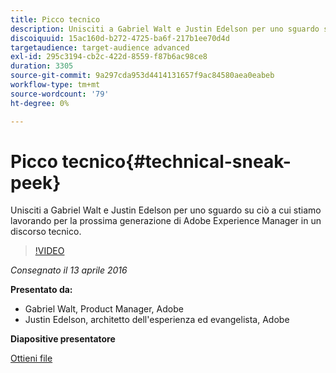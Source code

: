 ```yaml
---
title: Picco tecnico
description: Unisciti a Gabriel Walt e Justin Edelson per uno sguardo su ciò a cui stiamo lavorando per la prossima generazione di Adobe Experience Manager in un discorso tecnico.
discoiquuid: 15ac160d-b272-4725-ba6f-217b1ee70d4d
targetaudience: target-audience advanced
exl-id: 295c3194-cb2c-422d-8559-f87b6ac98ce8
duration: 3305
source-git-commit: 9a297cda953d4414131657f9ac84580aea0eabeb
workflow-type: tm+mt
source-wordcount: '79'
ht-degree: 0%

---
```


# Picco tecnico{#technical-sneak-peek}

Unisciti a Gabriel Walt e Justin Edelson per uno sguardo su ciò a cui stiamo lavorando per la prossima generazione di Adobe Experience Manager in un discorso tecnico.

>[!VIDEO](https://video.tv.adobe.com/v/19305/?quality=9)

*Consegnato il 13 aprile 2016*

**Presentato da:**

* Gabriel Walt, Product Manager, Adobe
* Justin Edelson, architetto dell&#39;esperienza ed evangelista, Adobe

**Diapositive presentatore**

[Ottieni file](assets/aem-gems-041316-6-2-tech-preview.pdf)
<!--
[Get back to the Overview](https://helpx.adobe.com/it/experience-manager/kt/eseminars/gems/aem-index.html)
-->
